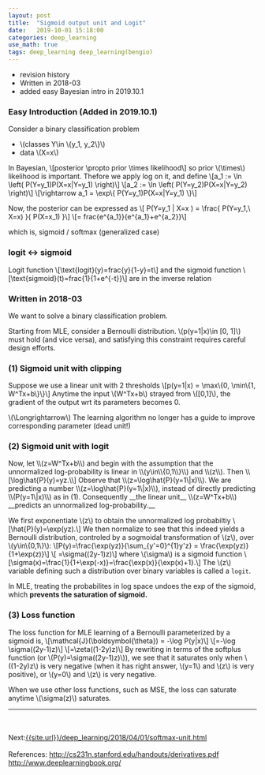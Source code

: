 ```yaml
---
layout: post
title:  "Sigmoid output unit and Logit"
date:   2019-10-01 15:18:00
categories: deep_learning
use_math: true
tags: deep_learning deep_learning(bengio)
---
```


* revision history
* Written in 2018-03
* added easy Bayesian intro in 2019.10.1

### Easy Introduction (Added in 2019.10.1)
Consider a binary classification problem
* \\(classes Y\in \\{y\_1, y\_2\\}\\)
* data \\(X=x\\)
  
In Bayesian, \\[posterior \propto prior \times likelihood\\]
so prior \\(\times\\) likelihood is important. Thefore we apply log on it, and define
\\[a\_1 := \ln \left( P(Y=y\_1)P(X=x\|Y=y\_1) \right)\\]
\\[a\_2 := \ln \left( P(Y=y\_2)P(X=x\|Y=y\_2) \right)\\]
\\[\rightarrow a\_1 = \exp\\{ P(Y=y\_1)P(X=x\|Y=y\_1) \\}\\]

Now, the posterior can be expressed as
\\[ P(Y=y\_1 \| X=x ) = \frac\{ P(Y=y\_1,\\ X=x) \}\{ P(X=x\_1) \}\\]
\\[= frac\{e^\{a\_1\}\}\{e^\{a\_1\}+e^\{a\_2\}\}\\]

which is, sigmoid / softmax (generalized case)

### logit <-> sigmoid
Logit function
\\[\text\{logit\}(y)=frac\{y\}\{1-y\}=t\\]
and the sigmoid function
\\[\text\{sigmoid\}(t)=frac\{1\}\{1+e^\{-t\}\}\\]
are in the inverse relation


### Written in 2018-03

We want to solve a binary classification problem.

Starting from MLE, consider a Bernoulli distribution. \\(p(y=1\|x)\in [0, 1]\\) must hold (and vice versa), and satisfying this constraint requires careful design efforts.



### (1) Sigmoid unit with clipping
Suppose we use a linear unit with 2 thresholds \\[p(y=1\|x) = \max\\{0, \min\\{1, W^Tx+b\\}\\}\\] Anytime the input \\(W^Tx+b\\) strayed from \\([0,1]\\), the gradient of the output wrt its parameters becomes 0.

\\(\Longrightarrow\\) The learning algorithm no longer has a guide to improve corresponding parameter (dead unit!)



<h3 id="sigmoid_with_logit">(2) Sigmoid unit with logit</h3>
Now, let \\(z=W^Tx+b\\) and begin with the assumption that the unnormalized log-probability is linear in \\(y\in\\{0,1\\}\\) and \\(z\\).  Then \\[\log\hat{P}(y)=yz.\\] Observe that \\(z=\log\hat{P}(y=1\|x)\\). We are predicting a number \\(z=\log\hat{P}(y=1\|x)\\), instead of directly predicting \\(P(y=1\|x)\\) as in (1). Consequently __the linear unit__ \\(z=W^Tx+b\\) __predicts an unnormalized log-probability.__

We first exponentiate \\(z\\) to obtain the unnormalized log probabiltiy \\[\hat{P}(y)=\exp(yz).\\] We then normalize to see that this indeed yields a Bernoulli distribution, controled by a sogmoidal transformation of \\(z\\), over \\(y\in\\{0,1\\}\\): \\[P(y)=\frac{\exp(yz)}{\sum_{y'=0}^{1}y'z} = \frac{\exp(yz)}{1+\exp(z)}\\] \\[ =\sigma((2y-1)z)\\] where \\(\sigma\\) is a  sigmoid function \\[\sigma(x)=\frac{1}{1+\exp(-x)}=\frac{\exp(x)}{\exp(x)+1}.\\] The \\(z\\) variable defining such a distribution over binary variables is called a `logit`.



In MLE, treating the probabilites in log space undoes the exp of the sigmoid, which __prevents the saturation of sigmoid.__

### (3) Loss function

The loss function for MLE learning of a Bernoulli parameterized by a sigmoid is, \\[\mathcal{J}(\boldsymbol{\theta}) = -\log P(y\|x)\\] \\[=-\log \sigma((2y-1)z)\\] \\[=\zeta((1-2y)z)\\] By rewriting in terms of the softplus function (or \\(P(y)=\sigma((2y-1)z)\\)), we see that it saturates only when \\((1-2y)z\\) is very negative (when it has right answer, \\(y=1\\) and \\(z\\) is very positive), or \\(y=0\\) and \\(z\\) is very negative.


When we use other loss functions, such as MSE, the loss can saturate anytime \\(\sigma(z)\\) saturates.
<hr>
<br/><br/>
Next:<a href="{{site.url}}/deep_learning/2018/04/01/softmax-unit.html" target="_blank">{{site.url}}/deep_learning/2018/04/01/softmax-unit.html</a>  
<br/><br/>
References:  
<a href="http://cs231n.stanford.edu/handouts/derivatives.pdf" target="_blank">http://cs231n.stanford.edu/handouts/derivatives.pdf</a>  
<a href = "http://www.deeplearningbook.org/" target="_blank">http://www.deeplearningbook.org/</a>  